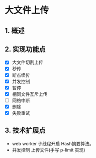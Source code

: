 # 大文件上传

## 1. 概述

## 2. 实现功能点

- [x] 大文件切割上传
- [x] 秒传
- [x] 断点续传
- [x] 并发控制
- [x] 暂停
- [x] 相同文件互斥上传
- [ ] 网络中断
- [x] 删除
- [x] 失败重试

## 3. 技术扩展点

- web worker 子线程开启 Hash摘要算法。
- 并发控制 上传文件(手写 p-limit 实现)